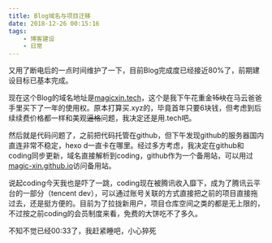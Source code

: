 ```yaml
---
title: Blog域名与项目迁移
date: 2018-12-26 00:15:16
tags: 
    - 博客建设 
    - 日常
---
```

  又用了断电后的一点时间维护了一下，目前Blog完成度已经接近80%了，前期建设目标已基本完成。
  
  现在这个Blog的域名地址是[magicxin.tech](https://magicxin.tech/)，这个是我下午花重金~~15块~~在马云爸爸手里买下了一年的使用权。原本打算买.xyz的，毕竟首年只要6块钱，但考虑到后续续费价格都一样和美观~~逼格~~问题，我决定还是用.tech吧。
  
  然后就是代码问题了，之前把代码托管在github，但下午发现github的服务器国内直连非常不稳定，hexo d一直卡在哪里。经过多方考虑，我决定在github和coding同步更新，域名直接解析到coding，github作为一个备用站，可以用过[magic-xin.github.io](https://magic-xin.github.io/)访问备用站。
  
  说起coding今天我也是吓了一跳，coding现在被腾讯收入靡下，成为了腾讯云平台的一部分（tencent dev），可以通过账号关联的方式直接把之前的项目直接拖过去，还是挺方便的。目前为了拉拢新用户，项目仓库空间之类的都是无上限的，不过按之前coding的会员制度来看，免费的大饼吃不了多久。
  
  不知不觉已经00:33了，我赶紧睡吧，小心猝死
